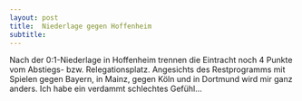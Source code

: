 ```yaml
---
layout: post
title:  Niederlage gegen Hoffenheim
subtitle:  
---
```


Nach der 0:1-Niederlage in Hoffenheim trennen die Eintracht noch 4 Punkte vom Abstiegs- bzw. Relegationsplatz. Angesichts des Restprogramms mit Spielen gegen Bayern, in Mainz, gegen Köln und in Dortmund wird mir ganz anders. Ich habe ein verdammt schlechtes Gefühl...


